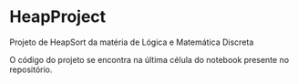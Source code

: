 # HeapProject

Projeto de HeapSort da matéria de Lógica e Matemática Discreta

O código do projeto se encontra na última célula do notebook presente no repositório.

